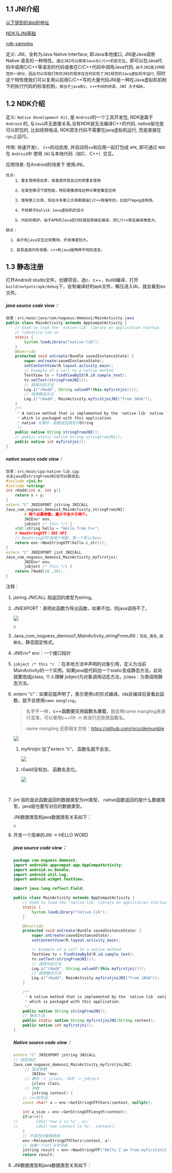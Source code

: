 ## 1.1 **JNI介绍**

  [以下提到的`源码`的地址](https://github.com/heyhu/demoso1)

  [NDK与JNI基础](https://www.jianshu.com/p/87ce6f565d37)  

  [ndk-samples ](https://github.com/android/ndk-samples)

定义:  JNI，全称为Java Native Interface, 即Java本地接口, JNI是Java调用Native 语言的一种特性。`通过JNI可以使得Java与C/C++机型交互`。即可以在Java代码中调用C/C++等语言的代码或者在C/C++代码中调用Java代码, `由于JNI是JVM规范的一部分，因此可以将我们写的JNI的程序在任何实现了JNI规范的Java虚拟机中运行`, 同时这个特性使我们可以复用以前用C/C++写的大量代码JNI是一种在Java虚拟机机制下的执行代码的标准机制，`相当于java和c、c++中间的桥梁，JNI 大于NDK`，



## 1.2 **NDK介绍**

定义:  `Native Development Kit`, 是 `Android`的一个工具开发包, NDK是属于 `Android` 的, 与`Java`并无直接关系,没有NDK就无法编译C++的代码, native层也是可以抓包的, 比如视频电话, NDK原生代码不需要在java虚拟机运行, 而是直接在`cpu`上运行。

作用: 快速开发`C`、 `C++`的动态库, 并自动将`so`和应用一起打包成 `APK`, 即可通过 `NDK`在 `Android`中 使用 `JNI`与本地代码（如C、C++）交互。

应用场景:  在Android的场景下 使用JNI。

```
优点: 
	1、重复使用现在库，或者提供其自己的库重复使用

	2、在某些情况下提性能，特别是像游戏这种计算密集型应用

	3、使用第三方库，现在许多第三方库都是由C/C++库编写的，比如Ffmpeg这样库。

	4、不依赖于Dalvik Java虚拟机的设计

	5、代码的保护。由于APK的Java层代码很容易被反编译，而C/C++库反编译难度大。

缺点：

  1、由于和java交互比较繁琐，开发难度较大。

  2、容易造成内存泄漏，c++和java是两种不同的语言。
```

  

## 1.3 静态注册

打开Android studio文件，创建项目，选c、c++，build编译，打开`build/outputs/apk/debug`下，会有编译好的apk文件，解压进入lib，就会看到so文件。

##### java source code view：

```java
目录：src/main/java/com/noguess/demoso1/MainActivity.java
public class MainActivity extends AppCompatActivity {
    // Used to load the 'native-lib' library on application startup.
    // libnative-lib.so
    static {
        System.loadLibrary("native-lib");
    }
    @Override
    protected void onCreate(Bundle savedInstanceState) {
        super.onCreate(savedInstanceState);
        setContentView(R.layout.activity_main);
        // Example of a call to a native method
        TextView tv = findViewById(R.id.sample_text);
        tv.setText(stringFromJNI());
        // 调用动态方法
        Log.i("r0add", String.valueOf(this.myfirstjni()));
        // 调用静态方法
        Log.i("r0add", MainActivity.myfirstjniJNI("from JAVA"));
    }
    /**
     * A native method that is implemented by the 'native-lib' native library,
     * which is packaged with this application.
     * native 关键字，函数返回类型为String
     */
    public native String stringFromJNI();
    // public static native String stringFromJNI();
    public native int myfirstjni();
}
```



##### native source code view：

```c++
目录：src/main/cpp/native-lib.cpp
点击java层stringFromJNI也可以跳进去。
#include <jni.h>
#include <string>
int r0add(int x, int y){
    return x + y;
}
extern "C" JNIEXPORT jstring JNICALL
Java_com_noguess_demoso1_MainActivity_stringFromJNI( 
        # 两个必要参数，最少不会少于两个。
        JNIEnv* env,
        jobject /* this */) {
    std::string hello = "Hello from C++";
    # NewStringUTF：JNI API
    // NewStringUTF有两个参数，第一个默认为env
    return env->NewStringUTF(hello.c_str());
}
extern "C" JNIEXPORT jint JNICALL
Java_com_noguess_demoso1_MainActivity_myfirstjni(
        JNIEnv* env,
        jobject /* this */) {
    return r0add(10 ,20);
}
```

注释：

1. jstring JNICALL 指返回的类型为string。

2. JNIEXPORT：表明此函数为导出函数，如果不加，则java调用不了。

   ![](pic/01.b.png)

   <img src="pic/01.a.png" style="zoom:50%;" />

   

3. Java_com_noguess_demoso1_MainActivity_stringFromJNI：`包名_类名_函数名`，静态固定格式。

4. JNIEnv* env：一个接口指针

5.  `jobject /* this */ `：在本地方法中声明的对象引用，定义为当前MainActivity的一个实例。如果java层代码加一个static变成静态方法，此处就要改成jclass,   个人理解 jobject为对象调用动态方法，jclass：为类调用静态方法。

6. extern "c"：如果前面声明了，表示使用c的形式编译。ida反编译后查看此函数，就不会使用`name mangling`。

   > 名字不一样，**c++函数要支持函数名重载**，就会用name mangling来进行混淆，可以使用c++filt -n 来进行还原原函数名。
   >
   > name mangling 还原相关文档：https://github.com/nico/demumble   

   ![](pic/01.c.png)

   1. myfirstjni 加了extern “c”， 函数名就不会变。

      ![](pic/01.d.png)

   2. r0add没有加， 函数名变化。

      ![](pic/01.e.png)

​         

7. jint 指的是此函数返回的数据类型为int类型， native函数返回的是什么数据类型，java层也要写对应的数据类型。

   JNI数据类型和java数据类型关系如下：

   <img src="pic/02.a.webp" style="zoom:50%;" />

8. 开发一个简单的JNI -> HELLO WORD

   ##### java source code view：

   ```java
   package com.noguess.demoso1;
   import androidx.appcompat.app.AppCompatActivity;
   import android.os.Bundle;
   import android.util.Log;
   import android.widget.TextView;
   
   import java.lang.reflect.Field;
   
   public class MainActivity extends AppCompatActivity {
       // Used to load the 'native-lib' library on application startup.
       static {
           System.loadLibrary("native-lib");
       }
   
       @Override
       protected void onCreate(Bundle savedInstanceState) {
           super.onCreate(savedInstanceState);
           setContentView(R.layout.activity_main);
   
           // Example of a call to a native method
           TextView tv = findViewById(R.id.sample_text);
           tv.setText(stringFromJNI());
           // 调用动态方法
           Log.i("r0add", String.valueOf(this.myfirstjni()));
           // 调用静态方法
           Log.i("r0add", MainActivity.myfirstjniJNI("from JAVA"));
       }
   
       /**
        * A native method that is implemented by the 'native-lib' native library,
        * which is packaged with this application.
        */
       public native String stringFromJNI();
       // 静态方法
       public static native String myfirstjniJNI(String context);
       public native int myfirstjni();
   }
   ```

   ##### Native source code view：

   ```c++
   extern "C" JNIEXPORT jstring JNICALL
   // 固定格式
   Java_com_noguess_demoso1_MainActivity_myfirstjniJNI(
       	// 固定参数
           JNIEnv *env,
       	// 静态 -> jclass, 动态 -> jobject
           jclass clazz,
       	// 参数
           jstring context) {
       // c++的写法
       const char* a = env->GetStringUTFChars(context, nullptr);
       
       int a_size = env->GetStringUTFLength(context);
       if(a!=0){
   //        LOGI('now a is %s', a);
   //        LOGI('new context is %s', context);
       }
       // 不用的对象释放掉
       env->ReleaseStringUTFChars(context, a);
       // 创建一个utf-8字符串
       jstring result = env->NewStringUTF("Hello I`am from myfirstjniJNI");
       return result;
   ```

9. JNI数据类型和java数据类型关系如下：

   